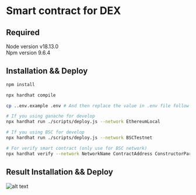 # Smart contract for DEX

## Required
Node version v18.13.0 <br />
Npm version 9.6.4 <br />

## Installation && Deploy
```bash
npm install

npx hardhat compile

cp ..env.example .env # And then replace the value in .env file follow exactly note before move to next step

# If you using ganache for develop
npx hardhat run ./scripts/deploy.js --network EthereumLocal

# If you using BSC for develop
npx hardhat run ./scripts/deploy.js --network BSCTestnet

# For verify smart contract (only use for BSC network)
npx hardhat verify --network NetworkName ContractAddress ConstructorParam1 ConstructorParam2
```
## Result Installation && Deploy
![alt text](https://github.com/matthew-nguyen-20032023/[reponame]/blob/[branch]/image.jpg?raw=true)
